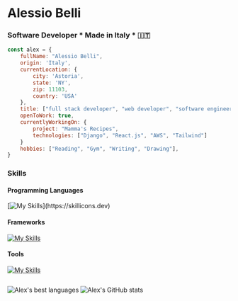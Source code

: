# Alessio Belli
<!-- ![Typing](https://media3.giphy.com/media/v1.Y2lkPTc5MGI3NjExM2ViN2I2NTI4NjNkYmEwMTAxYmM2MzM0Y2UxODY2MmU4Yzk4NmQ3ZCZlcD12MV9pbnRlcm5hbF9naWZzX2dpZklkJmN0PWc/XIqCQx02E1U9W/giphy.gif) -->
### Software Developer * Made in Italy * 🇮🇹

<!-- <div style="display:flex"> -->

<!-- <img src="./Main Profile Pic.png" style="border-radius: 100%; height: 12rem; margin:4rem"> -->

```javascript
const alex = {
    fullName: "Alessio Belli",
    origin: 'Italy',
    currentLocation: {
        city: 'Astoria',
        state: 'NY',
        zip: 11103,
        country: 'USA'
    },
    title: ["full stack developer", "web developer", "software engineer"],
    openToWork: true,
    currentlyWorkingOn: {
        project: "Mamma's Recipes",
        technologies: ["Django", "React.js", "AWS", "Tailwind"]
    }
    hobbies: ["Reading", "Gym", "Writing", "Drawing"],
}
```
<!-- </div> -->

### Skills
#### Programming Languages
[![My Skills](https://skillicons.dev/icons?i=js,ts,html,css,python,)](https://skillicons.dev)
#### Frameworks 
[![My Skills](https://skillicons.dev/icons?i=nodejs,react,nextjs,bootstrap,tailwind,expressjs,django,postgres&)](https://skillicons.dev)
#### Tools
[![My Skills](https://skillicons.dev/icons?i=mongodb,firebase,github,aws,gcp,linux,vscode,figma,postman,netlify)](https://skillicons.dev)
<div style="display:flex ">

![Alex's best languages](https://github-readme-stats.vercel.app/api/top-langs/?username=alexmcbex&layout=compact&theme=tokyonight&langs_count=6)
![Alex's GitHub stats](https://github-readme-stats.vercel.app/api?username=AlexMcBex&theme=tokyonight&show_icons=true)
</div>
<!--
You're not suppposed to read this, here's a cookie 🍪
-->
